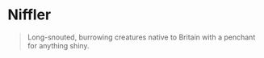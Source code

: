 # Niffler

> Long-snouted, burrowing creatures native to Britain with a penchant for anything shiny.